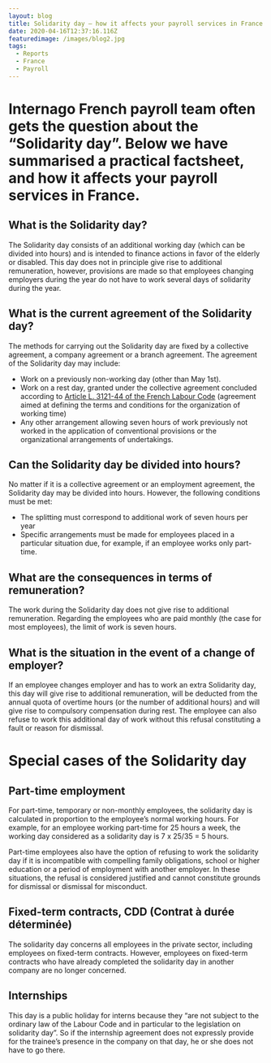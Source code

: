 ```yaml
---
layout: blog
title: Solidarity day – how it affects your payroll services in France
date: 2020-04-16T12:37:16.116Z
featuredimage: /images/blog2.jpg
tags:
  - Reports
  - France
  - Payroll
---
```

<!--StartFragment-->

# Internago French payroll team often gets the question about the “Solidarity day”. Below we have summarised a practical factsheet, and how it affects your payroll services in France.



## What is the Solidarity day?

The Solidarity day consists of an additional working day (which can be divided into hours) and is intended to finance actions in favor of the elderly or disabled. This day does not in principle give rise to additional remuneration, however, provisions are made so that employees changing employers during the year do not have to work several days of solidarity during the year. 

## What is the current agreement of the Solidarity day?

The methods for carrying out the Solidarity day are fixed by a collective agreement, a company agreement or a branch agreement. The agreement of the Solidarity day may include:

* Work on a previously non-working day (other than May 1st). 
* Work on a rest day, granted under the collective agreement concluded according to [Article L. 3121-44 of the French Labour Code](http://www.ilo.org/dyn/travail/travmain.sectionReport1?p_lang=en&p_structure=2&p_year=2012&p_start=1&p_increment=10&p_sc_id=1001&p_countries=FR&p_print=Y) (agreement aimed at defining the terms and conditions for the organization of working time)
* Any other arrangement allowing seven hours of work previously not worked in the application of conventional provisions or the organizational arrangements of undertakings. 

## Can the Solidarity day be divided into hours?

No matter if it is a collective agreement or an employment agreement, the Solidarity day may be divided into hours. However, the following conditions must be met:

* The splitting must correspond to additional work of seven hours per year
* Specific arrangements must be made for employees placed in a particular situation due, for example, if an employee works only part-time. 

## What are the consequences in terms of remuneration?

The work during the Solidarity day does not give rise to additional remuneration. Regarding the employees who are paid monthly (the case for most employees), the limit of work is seven hours. 

## What is the situation in the event of a change of employer?

If an employee changes employer and has to work an extra Solidarity day, this day will give rise to additional remuneration, will be deducted from the annual quota of overtime hours (or the number of additional hours) and will give rise to compulsory compensation during rest. The employee can also refuse to work this additional day of work without this refusal constituting a fault or reason for dismissal. 

# Special cases of the Solidarity day

## Part-time employment

For part-time, temporary or non-monthly employees, the solidarity day is calculated in proportion to the employee’s normal working hours. For example, for an employee working part-time for 25 hours a week, the working day considered as a solidarity day is 7 x 25/35 = 5 hours.

Part-time employees also have the option of refusing to work the solidarity day if it is incompatible with compelling family obligations, school or higher education or a period of employment with another employer. In these situations, the refusal is considered justified and cannot constitute grounds for dismissal or dismissal for misconduct.

## Fixed-term contracts, CDD (Contrat à durée déterminée)

The solidarity day concerns all employees in the private sector, including employees on fixed-term contracts. However, employees on fixed-term contracts who have already completed the solidarity day in another company are no longer concerned.

## Internships

This day is a public holiday for interns because they “are not subject to the ordinary law of the Labour Code and in particular to the legislation on solidarity day”. So if the internship agreement does not expressly provide for the trainee’s presence in the company on that day, he or she does not have to go there.

<!--EndFragment-->